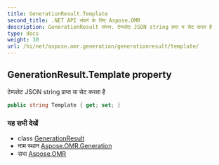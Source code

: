 ```yaml
---
title: GenerationResult.Template
second_title: .NET API संदर्भ के लिए Aspose.OMR
description: GenerationResult संपत्त. टेम्पलेट JSON string प्रप्त य सेट करत है
type: docs
weight: 30
url: /hi/net/aspose.omr.generation/generationresult/template/
---
```

## GenerationResult.Template property

टेम्पलेट JSON string प्राप्त या सेट करता है

```csharp
public string Template { get; set; }
```

### यह सभी देखें

* class [GenerationResult](../)
* नाम स्थान [Aspose.OMR.Generation](../../generationresult/)
* सभा [Aspose.OMR](../../../)


